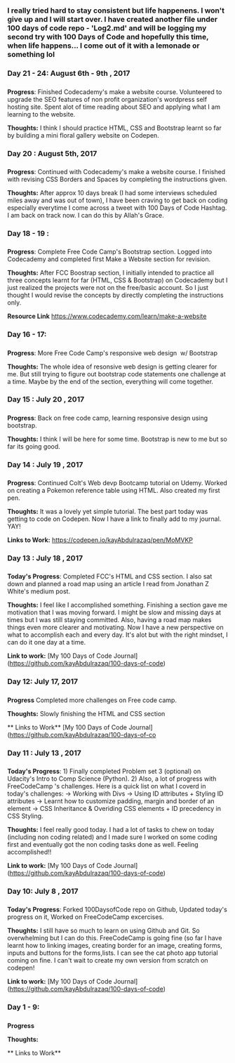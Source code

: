 ### I really tried hard to stay consistent but life happenens. I won't give up and I will start over. I have created another file under 100 days of code repo - 'Log2.md' and will be logging my second try with 100 Days of Code and hopefully this time, when life happens... I come out of it with a lemonade or something lol
##### 

### Day 21 - 24: August 6th - 9th , 2017
##### 
**Progress**: Finished Codecademy's make a website course. Volunteered to upgrade the SEO features of non profit organization's wordpress self hosting site. Spent alot of time reading about SEO and applying what I am learning to the website.  

**Thoughts:** I think I should practice HTML, CSS and Bootstrap learnt so far by building a mini floral gallery website on Codepen.  


### Day 20 : August 5th, 2017
##### 
**Progress**: Continued with Codecademy's make a website course. I finished with revising CSS Borders and Spaces by completing the instructions given.  

**Thoughts:** After approx 10 days break (I had some interviews scheduled miles away and was out of town), I have been craving to get back on coding especially everytime I come across a tweet with 100 Days of Code Hashtag. I am back on track now. I can do this by Allah's Grace. 


### Day 18 - 19 :  
##### 
**Progress**: Complete Free Code Camp's Bootstrap section. Logged into Codecademy and completed first Make a Website section for revision. 

**Thoughts:** After FCC Boostrap section, I initially intended to practice all three concepts learnt for far (HTML, CSS & Bootstrap) on Codecademy but I just realized  the projects were not on the free/basic account. So I just thought I would revise the concepts by directly completing the instructions only. 

**Resource Link** https://www.codecademy.com/learn/make-a-website

### Day 16 - 17:  
##### 
**Progress**: More  Free Code Camp's responsive web design  w/ Bootstrap

**Thoughts:** The whole idea of resonsive web design is getting clearer for me. But still trying to figure out bootstrap code statements one challenge at a time. Maybe by the end of the section, everything will come together.

### Day 15 : July 20  , 2017 
##### 
**Progress**: Back on free code camp, learning responsive design using bootstrap. 

**Thoughts:** I think I will be here for some time. Bootstrap is new to me but so far its going good. 

### Day 14 : July 19  , 2017 
##### 
**Progress**: Continued Colt's Web devp Bootcamp tutorial on Udemy. Worked on creating a Pokemon reference table using HTML. Also created my first pen. 

**Thoughts:** It was a lovely yet simple tutorial. The best part today was getting to code on Codepen. Now I have a link to finally add to my journal. YAY!

**Links to Work:**  https://codepen.io/kayAbdulrazaq/pen/MoMVKP

### Day 13 : July 18  , 2017 
##### 

**Today's Progress**:  Completed FCC's HTML and CSS section. I also sat down and planned a road map using an article I read from Jonathan Z White's medium post.

**Thoughts:**  I feel like I accomplished something. Finishing a section gave me motivation that I was moving forward. I might be slow and missing days at times but I was still staying committed. Also, having a road map makes things even more clearer and motivating. Now I have a new perspective on what to accomplish each and every day. It's alot but with the right mindset, I can do it one day at a time. 

**Link to work:** [My 100 Days of Code Journal] (https://github.com/kayAbdulrazaq/100-days-of-code)


### Day 12: July 17, 2017
#####

**Progress**  Completed more challenges on Free code camp.  

**Thoughts:** Slowly finishing the HTML and CSS section 

** Links to Work**  [My 100 Days of Code Journal] (https://github.com/kayAbdulrazaq/100-days-of-co
 

### Day 11 : July 13  , 2017 
##### 

**Today's Progress**: 1) Finally completed Problem set 3 (optional) on Udacity's Intro to Comp Science (Python). 
2) Also, a lot of progress with FreeCodeCamp 's challenges. Here is a quick list on what I coverd in today's challenges: 
-> Working with Divs
-> Using ID attributes + Styling ID attributes 
-> Learnt how to customize padding, margin and  border of an element 
-> CSS Inheritance & Overiding CSS elements + ID precedency in CSS Styling. 

**Thoughts:** I feel really good today. I had a lot of tasks to chew on today (including non coding related) and I made sure I worked on some coding first and eventually got the non coding tasks done as well. Feeling accomplished!! 

**Link to work:** [My 100 Days of Code Journal] (https://github.com/kayAbdulrazaq/100-days-of-code)


### Day 10: July 8 , 2017 
##### 

**Today's Progress**: Forked 100DaysofCode repo on Github, Updated today's progress on it, Worked on FreeCodeCamp excercises.

**Thoughts:** I still have so much to learn on using Github and Git. So overwhelming but I can do this. FreeCodeCamp is going fine (so far I have learnt how to linking images, creating border for an image, creating forms, inputs and buttons for the forms,lists. I can see the cat photo app tutorial coming on fine. I can't wait to create my own version from scratch on codepen! 

**Link to work:** [My 100 Days of Code Journal] (https://github.com/kayAbdulrazaq/100-days-of-code)

### Day 1 - 9: 
#####

**Progress** 

**Thoughts:**

** Links to Work** 











